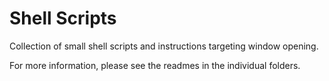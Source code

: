 # Shell Scripts

Collection of small shell scripts and instructions targeting window opening.

For more information, please see the readmes in the individual folders.

